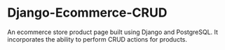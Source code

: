 # Django-Ecommerce-CRUD
An ecommerce store product page built using Django and PostgreSQL. It incorporates the ability to perform CRUD actions for products.
